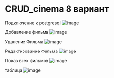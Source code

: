 # CRUD_cinema 8 вариант
Подключение к postgresql
![image](https://github.com/Miranaq/CRUD_cinema/assets/113391061/e4169278-835c-47a1-8220-f0c4457bd537)

Добавление фильма 
![image](https://github.com/Miranaq/CRUD_cinema/assets/113391061/13d3d611-2909-418b-9ff9-c769ee435c2c)

Удаление Фильма 
![image](https://github.com/Miranaq/CRUD_cinema/assets/113391061/064cdb7f-5a82-44cc-a05d-0fbdb95d57e8)


Редактирование Фильма 
![image](https://github.com/Miranaq/CRUD_cinema/assets/113391061/b2609f56-7c7f-4dd3-a2b5-984d66837a8d)

Показ всех фильмов 
![image](https://github.com/Miranaq/CRUD_cinema/assets/113391061/67cd54a5-732f-4800-9c68-b19ddf53aeff)

таблица 
![image](https://github.com/Miranaq/CRUD_cinema/assets/113391061/93cefd95-48c2-4bfc-a91a-6ab33f575300)
